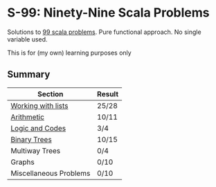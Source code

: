 # S-99: Ninety-Nine Scala Problems

Solutions to [99 scala problems](http://aperiodic.net/phil/scala/s-99). Pure functional approach. No single variable used.

This is for (my own) learning purposes only

## Summary

|Section|Result|
|---|---|
|[Working with lists](src/main/scala/pl/ayeo/s99/WorkingWithLists.scala)|25/28|
|[Arithmetic](src/main/scala/pl/ayeo/s99/ArithmeticInt.scala)|10/11|
|[Logic and Codes](src/main/scala/pl/ayeo/s99/LogicAndCodes.scala)|3/4| 
|[Binary Trees](src/main/scala/pl/ayeo/s99/BinaryTrees.scala)|10/15|
|Multiway Trees|0/4|
|Graphs|0/10|
|Miscellaneous Problems|0/10|
